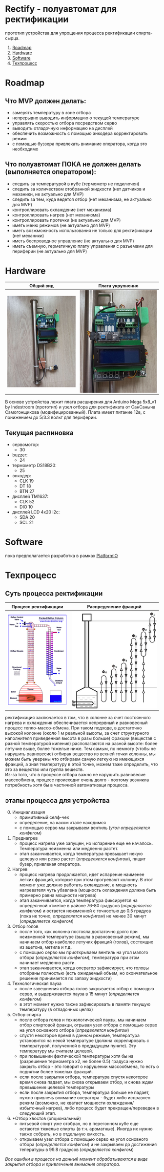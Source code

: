 # Rectify - полуавтомат для ректификации
прототип устройства для упрощения процесса ректификации спирта-сырца.

1. [Roadmap](#Roadmap)
2. [Hardware](#Hardware)
3. [Software](#Software)
4. [Техпроцесс](#Техпроцесс)

# Roadmap
## Что MVP должен делать:
* замерять температуру в зоне отбора
* непрерывно выводить информацию о текущей температуре
* управлять скоростью отбора посредством серво
* выводить отладочную информацию на дисплей
* обеспечить возможность с помощью энкодера корректировать режим
* с помощью буззера привлекать внимание оператора, когда это необходимо

## Что полуавтомат ПОКА не должен делать (выполняется оператором):
* следить за температурой в кубе (термометр не подключен)
* следить за количеством отобранной жидкости (нет датчиков и механики, не актуально для MVP)
* следить за тем, куда ведется отбор (нет механизма, не актуально для MVP)
* контроллировать охлаждение (нет механизма)
* контроллировать нагрев (нет механизма)
* контроллировать протечки (не актуально для MVP)
* иметь меню режимов (не актуально для MVP)
* иметь возжможность использования не только для ректификации (нет механики)
* иметь беспроводное управление (не актуально для MVP)
* иметь съемную, герметичную плату управления с разъемами для периферии (не актуально для MVP)

# Hardware

Общий вид | Плата укрупненно
------ | ------
![Alt Общий вид](img/overview.jpg "Общий вид") | ![Alt Плата](img/controller.jpg "Плата укрупненно")

В основе устройства лежит плата расширения для Arduino Mega 5x8_v1 by Indestroom (прототип) и узел отбора для ректификата от СанСаныча Самогонщикова (модифицированный).
Плата имеет питание 12в, с понижением до 5/3.3 вольт для периферии. 

## Текущая распиновка
* сервомотор: 
	- 30
* buzzer: 
	- 24
* термометр DS18B20:
	- 25
* энкодер:
	- CLK 19
	- DT 18
	- BTN 27
* дисплей TM1637:
	- CLK 52
	- DIO 10
* дисплей LCD 4x20 i2c:
	- SDA 20
	- SCL 21

# Software
пока предполагается разработка в рамках [PlatformIO](https://platformio.org/ "PlatformIO - professional collaborative platform for embedded development")

# Техпроцесс
## Суть процесса ректификации

Процесс ректификации | Распределение фракций
------ | ------
![Alt процесс](img/rectification.gif "Процесс ректификации") | ![Alt фракции](img/fractions.webp "Распределение фракций")

ректификация заключается в том, что в колонне за счет постоянного нагрева и охлаждения обеспечивается непрервный и равновесный процесс тепло-массо-обмена. При таком подходе, в достаточно высокой колонне (около 1 м реальной высоты, за счет структурного наполнителя приведенная высота в разы больше) фракции (вещестав с разной температурой кипения) располагаются на разной высоте: более летучие выше, более тяжелые ниже. Тем самым, по немногу (чтобы не нарушить равновесие) отбирая вещество из вехней точки колонны, мы можем быть уверены что отбираем самую легкую из имеющихся фракций, а зная температуру в этой точке, можем таже определить, что это за вещество или группа веществ.  
Из-за того, что в процессе отбора важно не нарушить равновесие массообмена, процесс происходит очень долго - поэтому возникла потребность хотя бы в частичной автоматизаци процесса.

## этапы процесса для устройства
0. Инициализация
    * примитивный селф-чек
    * определение, на каком этапе находимся
    * с помощью серво мы закрываем вентиль (_угол определяется конфигом_)
1. Преднагрев
    * процесс нагрева уже запущен, но испарение еще не началось. Температура неизменна или медленно растет.
    * этап заканчивается, когда температура превышает некую целевую или резко растет (_определяется конфигом_), пищит бузер, привлекая оператора.
2. Нагрев 
    * процесс нагрева продолжается, идет испарение наименее легких фракций, которые при этом прогревают колонну. В этот момент уже должно работать охлаждение, а мощность нагревателя чуть убавлена (мощность охлаждения должна быть примерно равна мощности нагрева)
    * этап заканчивается, когда температура фиксируется на определнной отметке в районе 76-80 градусов (_определяется конфигом_) и остается неизменной с точностью до 0.5 градуса (пока не точно, _определяется конфигом_) не менее 30 минут (_определяется конфигом_)
3. Отбор голов
    * после того, как колонна постояла достаточно долго при неизменной температуре (вышла в равновесный режим), мы начинаем отбор наиболее летучих фракций (голов), состоящих из ацетона, метила и т.д.
    * с помощью серво мы приоткрываем вентиль на угол малого отбора (_определяется конфигом_), температура при этом начинает медленно расти.
    * этап заканчивается, когда оператор зафиксирует, что головы отобраны полностью (есть ожидаемый объем, но окончательное решение принимается по запаху жидкости)
4. Технологическая пауза
    * после завешнения отбора голов закрывается отбор с помощью серво, и выдерживается пауза в 15 минут (_определяется конфигом_)
    * в этот момент нужно также зафиксировать в памяти текущую температуру (в отладочных целях)
5. Отбор спирта
    * после отбора голов и технологической паузы, мы начинаем отбор спиртовой фракци, отрывая узел отбора с помощью серво на угол основного отбора (_определяется конфигом_)
    * спустя некоторое время в данном режиме, температура установится на некой температуре (должна коррелировать с температурой, полученной в предыдущем пункте). Эту температуру мы считаем целевой.
    * при повышении фактической температуры хотя бы на (разрешение термометра x2, не более 0.5) градуса нужно закрыть отбор - это говорит о нарушении массообмена, то есть о поднятии более тяжелых фракций.
    * если после закрытия отбора, температура спустя некоторое время снова падает, мы снова открываем отбор, и снова ждем превышение целевой температуры
    * если после закрытия отбора, температура больше не падает, нужно привлечь внимание оператора - будет либо исправлен режим (возможно, не хватает мощности охлаждения/избыточный нагрев), либо процесс будет прекращен/переведен в следующий этап.
6. *Отбор хвостов (опциональный)
    * питьевой спирт уже отобран, но в перегонном кубе еще остаются тяжелые спирты (в т.ч. ароматные). Иногда их нужно также собрать, но в отдельную емкость.
    * открываем узел отбора с помощью серво на угол основного отбора (_определяется конфигом_) и не закрываем до достижения тепературы в 99.8 градусов (_определяется конфигом_)

*Все ошибки в процессе на данный момент обрабатываются в виде закрытия отбора и привлечения внимания оператора.*

